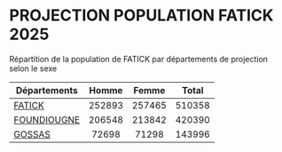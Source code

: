 # PROJECTION POPULATION FATICK 2025
	
Répartition de la population de FATICK par départements de projection selon le sexe
	
| Départements  | Homme | Femme | Total |
| --------- |:-----:|:-----:|:-----:|
| [FATICK](FATICK) | 252893 | 257465 | 510358 |
| [FOUNDIOUGNE](FOUNDIOUGNE) | 206548 | 213842 | 420390 |
| [GOSSAS](GOSSAS) | 72698 | 71298 | 143996 |
